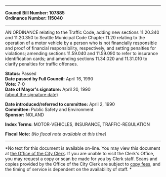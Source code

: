 * * * * *  
  
**Council Bill Number: [](#h0)[](#h2)107885**   
**Ordinance Number: 115040**  
  
* * * * *  
  
AN ORDINANCE relating to the Traffic Code, adding new sections 11.20.340 and 11.20.350 to Seattle Municipal Code Chapter 11.20 relating to the operation of a motor vehicle by a person who is not financially responsible and proof of financial responsibility, respectively, and setting penalties for violations; amending sections 11.59.040 and 11.59.090 to refer to insurance identification cards; and amending sections 11.34.020 and 11.31.010 to clarify penalties for traffic offenses.  
  
**Status:** Passed   
**Date passed by Full Council:** April 16, 1990   
**Vote:** 7-0   
**Date of Mayor's signature:** April 20, 1990   
[(about the signature date)](/~public/approvaldate.htm)   
  
  
**Date introduced/referred to committee:** April 2, 1990   
**Committee:** Public Safety and Environment   
**Sponsor:** NOLAND   
  
**Index Terms:** MOTOR-VEHICLES, INSURANCE, TRAFFIC-REGULATION  
  
**Fiscal Note:** *(No fiscal note available at this time)*  
  
* * * * *  
  
*No text for this document is available on-line. You may view this document at [the Office of the City Clerk](http://www.seattle.gov/leg/clerk/contactUs.htm). If you are unable to visit the Clerk's Office, you may request a copy or scan be made for you by Clerk staff. Scans and copies provided by the Office of the City Clerk are subject to [copy fees](http://clerk.seattle.gov/~public/clerkfees.htm), and the timing of service is dependent on the availability of staff. *  
  
  
